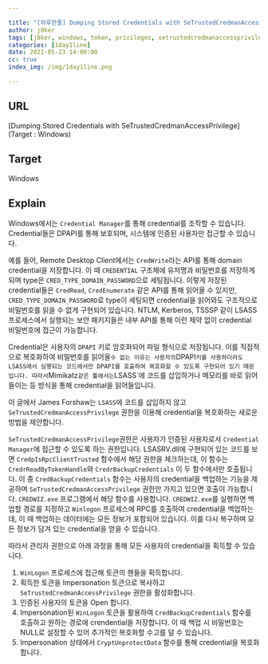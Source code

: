 ```yaml
---

title: "[하루한줄] Dumping Stored Credentials with SeTrustedCredmanAccessPrivilege"
author: j0ker
tags: [j0ker, windows, token, privileges, setrustedcredmanaccessprivilege, credentials]
categories: [1day1line]
date: 2021-05-23 14:00:00
cc: true
index_img: /img/1day1line.png

---
```




## URL

[Dumping Stored Credentials with SeTrustedCredmanAccessPrivilege](Target : Windows)



## **Target**

Windows



## **Explain**

Windows에서는 `Credential Manager`를 통해 credential를 조작할 수 있습니다. Credential들은 DPAPI를 통해 보호되며, 시스템에 인증된 사용자만 접근할 수 있습니다.

예를 들어, Remote Desktop Client에서는 `CredWrite`라는 API를 통해 domain credential을 저장합니다. 이 때 `CREDENTIAL` 구조체에 유저명과 비밀번호를 저장하게 되며 type은 `CRED_TYPE_DOMAIN_PASSWORD`으로 세팅됩니다. 이렇게 저장된 credential들은 `CredRead`, `CredEnumerate` 같은 API를 통해 읽어올 수 있지만, `CRED_TYPE_DOMAIN_PASSWORD`로 type이 세팅되면 credential을 읽어와도 구조적으로 비밀번호를 읽을 수 없게 구현되어 있습니다. NTLM, Kerberos, TSSSP 같이 LSASS 프로세스에서 실행되는 보안 패키지들은 내부 API를 통해 이런 제약 없이 credential 비밀번호에 접근이 가능합니다.

Credential은 사용자의 `DPAPI` 키로 암호화되어 파일 형식으로 저장됩니다. 이를 직접적으로 복호화하여 비밀번호를 읽어올`수 없는 이유는 사용자의`DPAPI`키를 사용하더라도 LSASS에서 실행되는 코드에서만 DPAPI를 호출하여 복호화할 수 있도록 구현되어 있기 때문입니다. 따라서`Mimikatz`같은 툴에서는`LSASS`에 코드를 삽입하거나 메모리를 바로 읽어들이는 등 방식을 통해 credential을 읽어들입니다.

이 글에서 James Forshaw는 `LSASS`에 코드를 삽입하지 않고 `SeTrustedCredmanAccessPrivilege` 권한을 이용해 credential을 복호화하는 새로운 방법을 제안합니다.

`SeTrustedCredmanAccessPrivilege`권한은 사용자가 인증된 사용자로서 `Credential Manager`에 접근할 수 있도록 하는 권한입니다. LSASRV.dll에 구현되어 있는 코드를 보면 `CredpIsRpcClientTrusted` 함수에서 해당 권한을 체크하는데, 이 함수는 `CredrReadByTokenHandle`와 `CredrBackupCredentials` 이 두 함수에서만 호출됩니다. 이 중 `CredBackupCredentials` 함수는 사용자의 credential을 백업하는 기능을 제공하며 `SeTrustedCredmanAccessPrivilege` 권한만 가지고 있으면 호출이 가능합니다. `CREDWIZ.exe` 프로그램에서 해당 함수를 사용합니다. `CREDWIZ.exe`를 실행하면 백업할 경로를 지정하고 `Winlogon` 프로세스에 RPC를 호출하여 credential을 백업하는데, 이 때 백업하는 데이터에는 모든 정보가 포함되어 있습니다. 이를 다시 복구하며 모든 정보가 담겨 있는 credential을 얻을 수 있습니다.

따라서 관리자 권한으로 아래 과정을 통해 모든 사용자의 credential을 획득할 수 있습니다.

1. `WinLogon` 프로세스에 접근해 토큰의 핸들을 획득합니다.
2. 획득한 토큰을 Impersonation 토큰으로 복사하고 `SeTrustedCredmanAccessPrivilege` 권한을 활성화합니다.
3. 인증된 사용자의 토큰을 Open 합니다.
4. Impersonation된 `WinLogon` 토큰을 활용하여 `CredBackupCredentials` 함수를 호출하고 원하는 경로에 crendential을 저장합니다. 이 때 백업 시 비밀번호는 NULL로 설정할 수 있어 추가적인 복호화할 수고를 덜 수 있습니다.
5. Impersonation 상태에서 `CryptUnprotectData` 함수를 통해 credential을 복호화합니다.